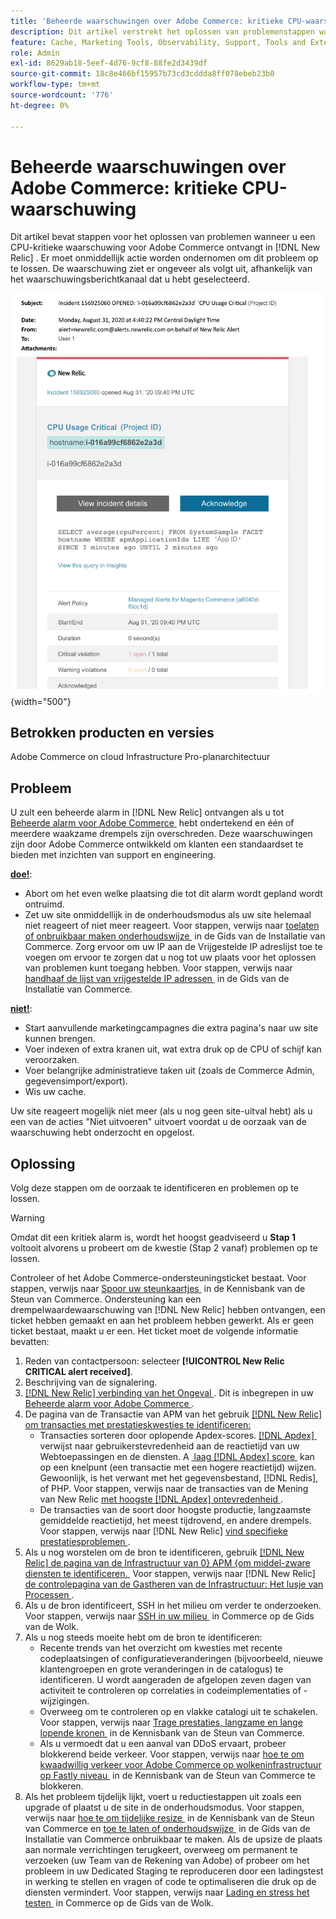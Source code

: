 ```yaml
---
title: 'Beheerde waarschuwingen over Adobe Commerce: kritieke CPU-waarschuwing'
description: Dit artikel verstrekt het oplossen van problemenstappen wanneer u een kritiek alarm van CPU voor Adobe Commerce in  [!DNL New Relic] ontvangt. Er moet onmiddellijk actie worden ondernomen om dit probleem op te lossen.
feature: Cache, Marketing Tools, Observability, Support, Tools and External Services
role: Admin
exl-id: 8629ab18-5eef-4d76-9cf8-88fe2d3439df
source-git-commit: 18c8e466bf15957b73cd3cddda8ff078ebeb23b0
workflow-type: tm+mt
source-wordcount: '776'
ht-degree: 0%

---
```


# Beheerde waarschuwingen over Adobe Commerce: kritieke CPU-waarschuwing

Dit artikel bevat stappen voor het oplossen van problemen wanneer u een CPU-kritieke waarschuwing voor Adobe Commerce ontvangt in [!DNL New Relic] . Er moet onmiddellijk actie worden ondernomen om dit probleem op te lossen. De waarschuwing ziet er ongeveer als volgt uit, afhankelijk van het waarschuwingsberichtkanaal dat u hebt geselecteerd.

![&#x200B; schijf kritiek alarm &#x200B;](../../assets/managed-alerts/cpu-critical-magento-managed.png){width="500"}

## Betrokken producten en versies

Adobe Commerce on cloud Infrastructure Pro-planarchitectuur

## Probleem

U zult een beheerde alarm in [!DNL New Relic] ontvangen als u tot [&#x200B; Beheerde alarm voor Adobe Commerce &#x200B;](managed-alerts-for-magento-commerce.md) hebt ondertekend en één of meerdere waakzame drempels zijn overschreden. Deze waarschuwingen zijn door Adobe Commerce ontwikkeld om klanten een standaardset te bieden met inzichten van support en engineering.

<u>**doe!**</u>:

* Abort om het even welke plaatsing die tot dit alarm wordt gepland wordt ontruimd.
* Zet uw site onmiddellijk in de onderhoudsmodus als uw site helemaal niet reageert of niet meer reageert. Voor stappen, verwijs naar [&#x200B; toelaten of onbruikbaar maken onderhoudswijze &#x200B;](https://experienceleague.adobe.com/nl/docs/commerce-operations/installation-guide/tutorials/maintenance-mode) in de Gids van de Installatie van Commerce. Zorg ervoor om uw IP aan de Vrijgestelde IP adreslijst toe te voegen om ervoor te zorgen dat u nog tot uw plaats voor het oplossen van problemen kunt toegang hebben. Voor stappen, verwijs naar [&#x200B; handhaaf de lijst van vrijgestelde IP adressen &#x200B;](https://experienceleague.adobe.com/nl/docs/commerce-operations/installation-guide/tutorials/maintenance-mode#maintain-the-list-of-exempt-ip-addresses) in de Gids van de Installatie van Commerce.

<u>**niet!**</u>:

* Start aanvullende marketingcampagnes die extra pagina&#39;s naar uw site kunnen brengen.
* Voer indexen of extra kranen uit, wat extra druk op de CPU of schijf kan veroorzaken.
* Voer belangrijke administratieve taken uit (zoals de Commerce Admin, gegevensimport/export).
* Wis uw cache.

Uw site reageert mogelijk niet meer (als u nog geen site-uitval hebt) als u een van de acties &quot;Niet uitvoeren&quot; uitvoert voordat u de oorzaak van de waarschuwing hebt onderzocht en opgelost.

## Oplossing

Volg deze stappen om de oorzaak te identificeren en problemen op te lossen.

>[!WARNING]
>
>Omdat dit een kritiek alarm is, wordt het hoogst geadviseerd u **Stap 1** voltooit alvorens u probeert om de kwestie (Stap 2 vanaf) problemen op te lossen.

Controleer of het Adobe Commerce-ondersteuningsticket bestaat. Voor stappen, verwijs naar [&#x200B; Spoor uw steunkaartjes &#x200B;](https://experienceleague.adobe.com/nl/docs/commerce-knowledge-base/kb/help-center-guide/magento-help-center-user-guide#track-support-case) in de Kennisbank van de Steun van Commerce. Ondersteuning kan een drempelwaardewaarschuwing van [!DNL New Relic] hebben ontvangen, een ticket hebben gemaakt en aan het probleem hebben gewerkt. Als er geen ticket bestaat, maakt u er een. Het ticket moet de volgende informatie bevatten:

1. Reden van contactpersoon: selecteer **[!UICONTROL New Relic CRITICAL alert received]**.
1. Beschrijving van de signalering.
1. [[!DNL New Relic]  verbinding van het Ongeval &#x200B;](https://docs.newrelic.com/docs/alerts-applied-intelligence/new-relic-alerts/alert-incidents/view-violation-event-details-incidents). Dit is inbegrepen in uw [&#x200B; Beheerde alarm voor Adobe Commerce &#x200B;](managed-alerts-for-magento-commerce.md).
1. De pagina van de Transactie van APM van het gebruik [[!DNL New Relic]  om transacties met prestatieskwesties te identificeren:](https://docs.newrelic.com/docs/apm/applications-menu/monitoring/transactions-page-find-specific-performance-problems)
   * Transacties sorteren door oplopende Apdex-scores. [[!DNL Apdex] &#x200B;](https://docs.newrelic.com/docs/apm/new-relic-apm/apdex/apdex-measure-user-satisfaction) verwijst naar gebruikerstevredenheid aan de reactietijd van uw Webtoepassingen en de diensten. A [&#x200B; laag  [!DNL Apdex]  score &#x200B;](managed-alerts-for-magento-commerce-apdex-warning-alert.md) kan op een knelpunt (een transactie met een hogere reactietijd) wijzen. Gewoonlijk, is het verwant met het gegevensbestand, [!DNL Redis], of PHP. Voor stappen, verwijs naar de transacties van de Mening van New Relic [&#x200B; met hoogste  [!DNL Apdex]  ontevredenheid &#x200B;](https://docs.newrelic.com/docs/apm/new-relic-apm/apdex/view-your-apdex-score#apdex-dissat).
   * De transacties van de soort door hoogste productie, langzaamste gemiddelde reactietijd, het meest tijdrovend, en andere drempels. Voor stappen, verwijs naar [!DNL New Relic] [&#x200B; vind specifieke prestatiesproblemen &#x200B;](https://docs.newrelic.com/docs/apm/applications-menu/monitoring/transactions-page-find-specific-performance-problems).
1. Als u nog worstelen om de bron te identificeren, gebruik [[!DNL New Relic]  de pagina van de Infrastructuur van 0&rbrace; APM &lbrace;om middel-zware diensten te identificeren. &#x200B;](https://docs.newrelic.com/docs/infrastructure/infrastructure-ui-pages/infra-hosts-ui-page) Voor stappen, verwijs naar [!DNL New Relic] [&#x200B; de controlepagina van de Gastheren van de Infrastructuur: Het lusje van Processen &#x200B;](https://docs.newrelic.com/docs/infrastructure/infrastructure-ui-pages/infra-hosts-ui-page/#processes).
1. Als u de bron identificeert, SSH in het milieu om verder te onderzoeken. Voor stappen, verwijs naar [&#x200B; SSH in uw milieu &#x200B;](https://experienceleague.adobe.com/docs/commerce-cloud-service/user-guide/develop/secure-connections.html?lang=nl-NL) in Commerce op de Gids van de Wolk.
1. Als u nog steeds moeite hebt om de bron te identificeren:
   * Recente trends van het overzicht om kwesties met recente codeplaatsingen of configuratieveranderingen (bijvoorbeeld, nieuwe klantengroepen en grote veranderingen in de catalogus) te identificeren. U wordt aangeraden de afgelopen zeven dagen van activiteit te controleren op correlaties in codeimplementaties of -wijzigingen.
   * Overweeg om te controleren op en vlakke catalogi uit te schakelen. Voor stappen, verwijs naar [&#x200B; Trage prestaties, langzame en lange lopende kronen &#x200B;](https://experienceleague.adobe.com/nl/docs/commerce-knowledge-base/kb/troubleshooting/miscellaneous/slow-performance-slow-and-long-running-crons) in de Kennisbank van de Steun van Commerce.
   * Als u vermoedt dat u een aanval van DDoS ervaart, probeer blokkerend beide verkeer. Voor stappen, verwijs naar [&#x200B; hoe te om kwaadwillig verkeer voor Adobe Commerce op wolkeninfrastructuur op Fastly niveau &#x200B;](https://experienceleague.adobe.com/nl/docs/commerce-knowledge-base/kb/how-to/block-malicious-traffic-for-magento-commerce-on-fastly-level) in de Kennisbank van de Steun van Commerce te blokkeren.
1. Als het probleem tijdelijk lijkt, voert u reductiestappen uit zoals een upgrade of plaatst u de site in de onderhoudsmodus. Voor stappen, verwijs naar [&#x200B; hoe te om tijdelijke resize &#x200B;](https://experienceleague.adobe.com/nl/docs/commerce-knowledge-base/kb/how-to/how-to-request-temporary-magento-upsize) in de Kennisbank van de Steun van Commerce en [&#x200B; toe te laten of onderhoudswijze &#x200B;](https://experienceleague.adobe.com/nl/docs/commerce-operations/installation-guide/tutorials/maintenance-mode) in de Gids van de Installatie van Commerce onbruikbaar te maken. Als de upsize de plaats aan normale verrichtingen terugkeert, overweeg om permanent te verzoeken (uw Team van de Rekening van Adobe) of probeer om het probleem in uw Dedicated Staging te reproduceren door een ladingstest in werking te stellen en vragen of code te optimaliseren die druk op de diensten vermindert. Voor stappen, verwijs naar [&#x200B; Lading en stress het testen &#x200B;](https://experienceleague.adobe.com/nl/docs/commerce-cloud-service/user-guide/develop/test/staging-and-production#load-and-stress-testing) in Commerce op de Gids van de Wolk.
